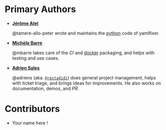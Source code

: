 # Primary Authors

* __[Jérôme Alet](https://github.com/tamere-allo-peter)__

  @tamere-allo-peter wrote and maintains the [python](https://python.org)
  code of yamlfixer.
  
* __[Michèle Barre](https://github.com/mbarre)__

  @mbarre takes care of the _CI_ and [docker](https://www.docker.com) 
  packaging, and helps with testing and use cases.
  
* __[Adrien Sales](https://github.com/adriens)__

  @adriens (aka. [`@rastadidi`](https://twitter.com/rastadidi)) does general project management, helps with ticket triage,
  and brings ideas for improvements. He also works on documentation,
  demos, and _PR_.
  
# Contributors

* Your name here !

